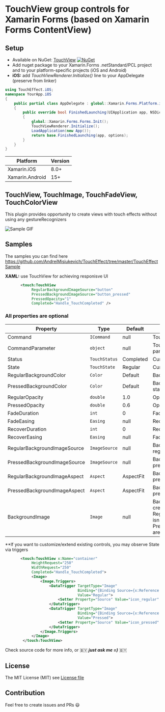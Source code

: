# TouchView group controls for Xamarin Forms (based on Xamarin Forms ContentView)

## Setup
* Available on NuGet: [TouchView](http://www.nuget.org/packages/TouchView) [![NuGet](https://img.shields.io/nuget/v/TouchView.svg?label=NuGet)](https://www.nuget.org/packages/TouchView)
* Add nuget package to your Xamarin.Forms .netStandard/PCL project and to your platform-specific projects (iOS and Android)
* **iOS:** add *TouchViewRenderer.Initialize()* line to your AppDelegate (preserve from linker)
```csharp
using TouchEffect.iOS;
namespace YourApp.iOS
{
    public partial class AppDelegate : global::Xamarin.Forms.Platform.iOS.FormsApplicationDelegate
    {
        public override bool FinishedLaunching(UIApplication app, NSDictionary options)
        {
            global::Xamarin.Forms.Forms.Init();
            TouchViewRenderer.Initialize();
            LoadApplication(new App());
            return base.FinishedLaunching(app, options);
        }
    }
}
```

|Platform|Version|
| ------------------- | ------------------- |
|Xamarin.iOS|8.0+|
|Xamarin.Android|15+|

## TouchView, TouchImage, TouchFadeView, TouchColorView
This plugin provides opportunity to create views with touch effects without using any gestureRecognizers

![Sample GIF](https://media.giphy.com/media/5BUTDOexcuBUvKxkPy/giphy.gif)

## Samples
The samples you can find here https://github.com/AndreiMisiukevich/TouchEffect/tree/master/TouchEffectSample

**XAML:** use TouchView for achieving responisve UI
```xml
       <touch:TouchView
            RegularBackgroundImageSource="button"
            PressedBackgroundImageSource="button_pressed"
            PressedOpacity="1"
            Completed="Handle_TouchCompleted" />
```

### All properties are optional

Property | Type | Default | Description
--- | --- | --- | ---
Command | `ICommand` | null | Touch Command handler
CommandParameter | `object` | null | Touch Command handler parameter
Status | `TouchStatus` | Completed | Current touch status
State | `TouchState` | Regular | Current touch state
RegularBackgroundColor | `Color` | Default | Background color of regular state
PressedBackgroundColor | `Color` | Default | Background color of pressed state
RegularOpacity | `double` | 1.0 | Opacity of regular state
PressedOpacity | `double` | 0.6 | Opacity of pressed state
FadeDuration | `int` | 0 | Fade animation duration
FadeEasing | `Easing` | null | Recover animation easing
RecoverDuration | `int` | 0 | Recover animation duration
RecoverEasing | `Easing` | null | Fade animation easing
RegularBackgroundImageSource | `ImageSource` | null | Background image source of regular state
PressedBackgroundImageSource | `ImageSource` | null | Background image source of pressed state
RegularBackgroundImageAspect | `Aspect` | AspectFit | Background image aspect of pressed state
PressedBackgroundImageAspect | `Aspect` | AspectFit | Background image aspect of pressed state
BackgroundImage | `Image` | null | Background control (it will be created automatically, if RegularBackgroundImageAspect isn't null or PressedBackgroundImageSource aren't isn't null


**If you want to customize/extend existing controls, you may observe State via triggers
```xml
       <touch:TouchView x:Name="container"
            HeightRequest="250"
            WidthRequest="250"
            Completed="Handle_TouchCompleted">
            <Image>
                <Image.Triggers>
                    <DataTrigger TargetType="Image" 
                                 Binding="{Binding Source={x:Reference container}, Path=State}"
                                 Value="Regular">
                        <Setter Property="Source" Value="icon_regular" />
                    </DataTrigger>
                    <DataTrigger TargetType="Image" 
                                 Binding="{Binding Source={x:Reference container}, Path=State}"
                                 Value="Pressed">
                        <Setter Property="Source" Value="icon_pressed" />
                    </DataTrigger>
                </Image.Triggers>
            </Image>
        </touch:TouchView>
```

Check source code for more info, or 🇧🇾 ***just ask me =)*** 🇧🇾

## License
The MIT License (MIT) see [License file](LICENSE)

## Contribution
Feel free to create issues and PRs 😃

